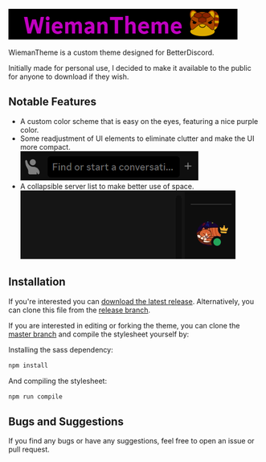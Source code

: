 ![logo](.github/assets/logo.png)

WiemanTheme is a custom theme designed for BetterDiscord.

Initially made for personal use, I decided to make it available to the public for anyone to download if they wish.

## Notable Features

-   A custom color scheme that is easy on the eyes, featuring a nice purple color.
-   Some readjustment of UI elements to eliminate clutter and make the UI more compact.  
    ![DmIcons](.github/assets/DmIcons.png)
-   A collapsible server list to make better use of space.  
    ![ExtendedMenu.gif](.github/assets/ExtendedMenu.gif)

## Installation

If you're interested you can [download the latest release](https://github.com/wiemanboy/WiemanTheme/releases/).
Alternatively, you can clone this file from the [release branch](https://github.com/wiemanboy/WiemanTheme/tree/release).

If you are interested in editing or forking the theme, you can clone
the [master branch](https://github.com/wiemanboy/WiemanTheme/tree/master) and compile the stylesheet yourself by:

Installing the sass dependency:

```bash
npm install
```

And compiling the stylesheet:

```bash
npm run compile
```

## Bugs and Suggestions

If you find any bugs or have any suggestions, feel free to open an issue or pull request.
